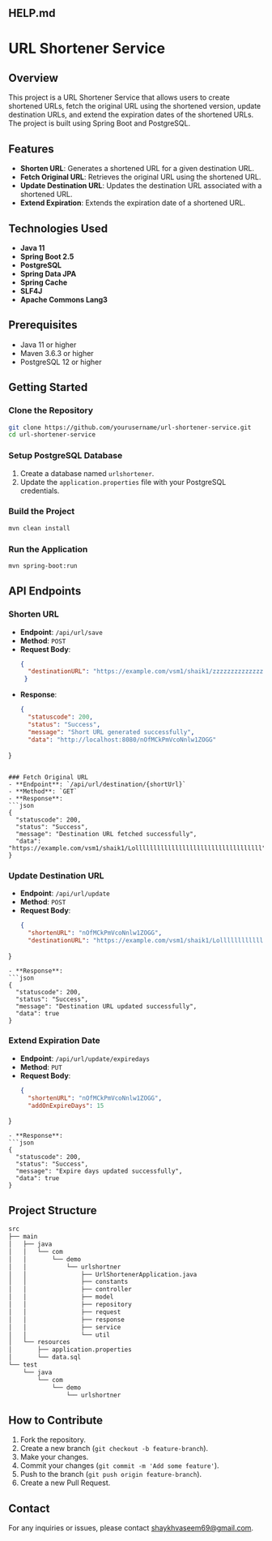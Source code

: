 ## HELP.md

# URL Shortener Service

## Overview
This project is a URL Shortener Service that allows users to create shortened URLs, fetch the original URL using the shortened version, update destination URLs, and extend the expiration dates of the shortened URLs. The project is built using Spring Boot and PostgreSQL.

## Features
- **Shorten URL**: Generates a shortened URL for a given destination URL.
- **Fetch Original URL**: Retrieves the original URL using the shortened URL.
- **Update Destination URL**: Updates the destination URL associated with a shortened URL.
- **Extend Expiration**: Extends the expiration date of a shortened URL.

## Technologies Used
- **Java 11**
- **Spring Boot 2.5**
- **PostgreSQL**
- **Spring Data JPA**
- **Spring Cache**
- **SLF4J**
- **Apache Commons Lang3**

## Prerequisites
- Java 11 or higher
- Maven 3.6.3 or higher
- PostgreSQL 12 or higher

## Getting Started

### Clone the Repository
```bash
git clone https://github.com/yourusername/url-shortener-service.git
cd url-shortener-service
```

### Setup PostgreSQL Database
1. Create a database named `urlshortener`.
2. Update the `application.properties` file with your PostgreSQL credentials.

### Build the Project
```bash
mvn clean install
```

### Run the Application
```bash
mvn spring-boot:run
```

## API Endpoints

### Shorten URL
- **Endpoint**: `/api/url/save`
- **Method**: `POST`
- **Request Body**:
  ```json
  {
    "destinationURL": "https://example.com/vsm1/shaik1/zzzzzzzzzzzzzzzzzzzzzzzzzz"
   }
  ```
- **Response**:
  ```json
  {
    "statuscode": 200,
    "status": "Success",
    "message": "Short URL generated successfully",
    "data": "http://localhost:8080/nOfMCkPmVcoNnlw1ZOGG"
}
  ```

### Fetch Original URL
- **Endpoint**: `/api/url/destination/{shortUrl}`
- **Method**: `GET`
- **Response**:
  ```json
  {
    "statuscode": 200,
    "status": "Success",
    "message": "Destination URL fetched successfully",
    "data": "https://example.com/vsm1/shaik1/Lolllllllllllllllllllllllllllllllllll"
}
  ```

### Update Destination URL
- **Endpoint**: `/api/url/update`
- **Method**: `POST`
- **Request Body**:
  ```json
  {
    "shortenURL": "nOfMCkPmVcoNnlw1ZOGG",
    "destinationURL": "https://example.com/vsm1/shaik1/Lolllllllllllllllllllllllllllllllllll"
}
  ```
- **Response**:
  ```json
  {
    "statuscode": 200,
    "status": "Success",
    "message": "Destination URL updated successfully",
    "data": true
}
  ```

### Extend Expiration Date
- **Endpoint**: `/api/url/update/expiredays`
- **Method**: `PUT`
- **Request Body**:
  ```json
  {
    "shortenURL": "nOfMCkPmVcoNnlw1ZOGG",
    "addOnExpireDays": 15
}
  ```
- **Response**:
  ```json
  {
    "statuscode": 200,
    "status": "Success",
    "message": "Expire days updated successfully",
    "data": true
}
  ```

## Project Structure

```bash
src
├── main
│   ├── java
│   │   └── com
│   │       └── demo
│   │           └── urlshortner
│   │               ├── UrlShortenerApplication.java
│   │               ├── constants
│   │               ├── controller
│   │               ├── model
│   │               ├── repository
│   │               ├── request
│   │               ├── response
│   │               ├── service
│   │               └── util
│   └── resources
│       ├── application.properties
│       └── data.sql
└── test
    └── java
        └── com
            └── demo
                └── urlshortner
```

## How to Contribute
1. Fork the repository.
2. Create a new branch (`git checkout -b feature-branch`).
3. Make your changes.
4. Commit your changes (`git commit -m 'Add some feature'`).
5. Push to the branch (`git push origin feature-branch`).
6. Create a new Pull Request.

## Contact
For any inquiries or issues, please contact shaykhvaseem69@gmail.com.

